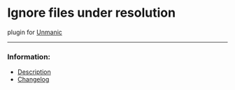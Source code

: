 # Ignore files under resolution
plugin for [Unmanic](https://github.com/Unmanic)

---

### Information:

- [Description](description.md)
- [Changelog](changelog.md)
